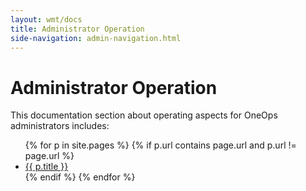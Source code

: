 ```yaml
---
layout: wmt/docs
title: Administrator Operation
side-navigation: admin-navigation.html
---
```


# Administrator Operation

This documentation section about operating aspects for OneOps administrators includes:

<ul>
{% for p in site.pages %}
{% if p.url contains page.url and p.url != page.url %}
  <li><a href="{{ p.url }}">{{ p.title }}</a></li>
{% endif %}
{% endfor %}
</ul>
